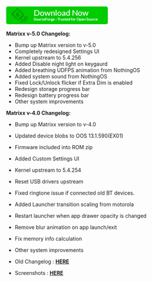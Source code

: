 [<img src="assets/sf-download-button.webp" />](https://sourceforge.net/projects/newprojects/files/Matrixx/lemonadep-OnePlus-9Pro "Download all required stuffs.")

<b>Matrixx v-5.0 Changelog:</b>
- Bump up Matrixx version to v-5.0
- Completely redesigned Settings UI 
- Kernel upstream to 5.4.256
- Added Disable night light on keygaurd
- Added breathing UDFPS animation from NothingOS
- Added system sound from NothingOS
- Fixed Lock/Unlock flicker if Extra Dim is enabled
- Redesign storage progress bar
- Redesign battery progress bar
- Other system improvements

<b>Matrixx v-4.0 Changelog:</b>
- Bump up Matrixx version to v-4.0
- Updated device blobs to OOS 13.1.590(EX01)
- Firmware included into ROM zip
- Added Custom Settings UI 
- Kernel upstream to 5.4.254
- Reset USB drivers upstream 
- Fixed ringtone issue if connected old BT devices.
- Added Launcher transition scaling from motorola
- Restart launcher when app drawer opacity is changed
- Remove blur animation on app launch/exit 
- Fix memory info calculation
- Other system improvements


- Old Changelog : [**HERE**](https://github.com/TechMatrixx/techmatrixx.github.io/blob/main/OldChangelog.md)
- Screenshots : [**HERE**](https://photos.app.goo.gl/dhqH44zbzGxhGVbJ7)
